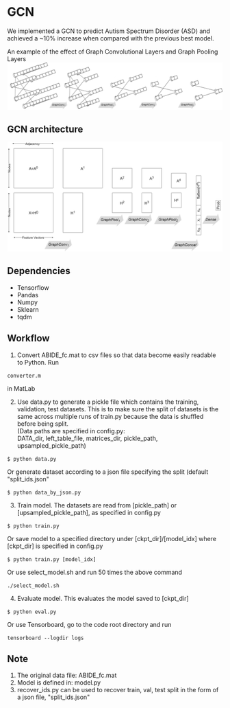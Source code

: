 # GCN
We implemented a GCN to predict Autism Spectrum Disorder (ASD) and achieved a ~10% increase when compared with the previous best model.

An example of the effect of Graph Convolutional Layers and Graph Pooling Layers
![GCN graph](images/GCN_semantics.jpg)

## GCN architecture
![GCN architecture](images/GCN_matrices.jpg)

## Dependencies
  * Tensorflow
  * Pandas
  * Numpy
  * Sklearn
  * tqdm

## Workflow
1. Convert ABIDE_fc.mat to csv files so that data become easily readable to Python. Run
```
converter.m
```
in MatLab

2. Use data.py to generate a pickle file which contains the training, validation, test datasets. This is to make sure the split of datasets is the same across multiple runs of train.py because the data is shuffled before being split.<br>
(Data paths are specified in config.py: <br>
DATA_dir, left_table_file, matrices_dir, pickle_path, upsampled_pickle_path)
```
$ python data.py
```
Or generate dataset according to a json file specifying the split (default "split_ids.json"
```
$ python data_by_json.py
```

3. Train model. The datasets are read from [pickle_path] or [upsampled_pickle_path], as specified in config.py
```
$ python train.py
```
Or save model to a specified directory under [ckpt_dir]/[model_idx] where [ckpt_dir] is specified in config.py
```
$ python train.py [model_idx]
```
Or use select_model.sh and run 50 times the above command
```
./select_model.sh
```

4. Evaluate model. This evaluates the model saved to [ckpt_dir]
```
$ python eval.py
```
Or use Tensorboard, go to the code root directory and run
```
tensorboard --logdir logs
```

## Note
1. The original data file: ABIDE_fc.mat
2. Model is defined in: model.py
3. recover_ids.py can be used to recover train, val, test split in the form of a json file, "split_ids.json"
